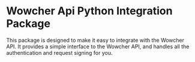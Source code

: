 # Wowcher Api Python Integration Package

This package is designed to make it easy to integrate with the Wowcher API. It provides a simple interface to the Wowcher API, and handles all the authentication and request signing for you.